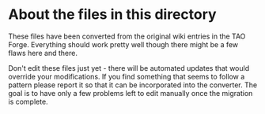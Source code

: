 # About the files in this directory

These files have been converted from the original wiki entries in the TAO Forge. Everything should work pretty well though there might be a few flaws here and there. 

Don't edit these files just yet - there will be automated updates that would override your modifications. If you find something that seems to follow a pattern please report it so that it can be incorporated into the converter. The goal is to have only a few problems left to edit manually once the migration is complete.